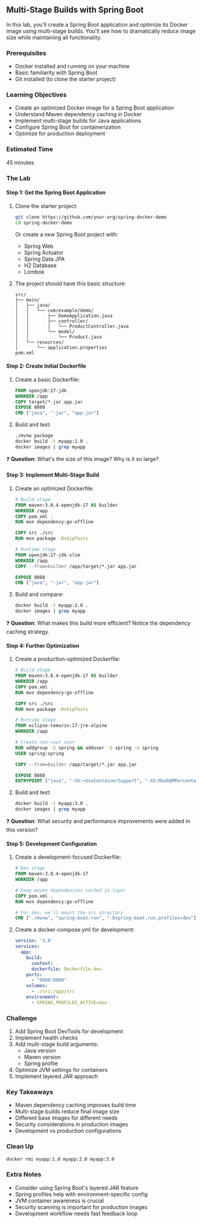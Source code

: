 ## Multi-Stage Builds with Spring Boot

In this lab, you'll create a Spring Boot application and optimize its Docker image using multi-stage builds. You'll see how to dramatically reduce image size while maintaining all functionality.

### Prerequisites
- Docker installed and running on your machine
- Basic familiarity with Spring Boot
- Git installed (to clone the starter project)

### Learning Objectives
- Create an optimized Docker image for a Spring Boot application
- Understand Maven dependency caching in Docker
- Implement multi-stage builds for Java applications
- Configure Spring Boot for containerization
- Optimize for production deployment

### Estimated Time
45 minutes

### The Lab

#### Step 1: Get the Spring Boot Application
1. Clone the starter project:
   ```bash
   git clone https://github.com/your-org/spring-docker-demo
   cd spring-docker-demo
   ```

   Or create a new Spring Boot project with:
   - Spring Web
   - Spring Actuator
   - Spring Data JPA
   - H2 Database
   - Lombok

2. The project should have this basic structure:
   ```
   src/
   ├── main/
   │   ├── java/
   │   │   └── com/example/demo/
   │   │       ├── DemoApplication.java
   │   │       ├── controller/
   │   │       │   └── ProductController.java
   │   │       └── model/
   │   │           └── Product.java
   │   └── resources/
   │       └── application.properties
   pom.xml
   ```

#### Step 2: Create Initial Dockerfile
1. Create a basic Dockerfile:
   ```dockerfile
   FROM openjdk:17-jdk
   WORKDIR /app
   COPY target/*.jar app.jar
   EXPOSE 8080
   CMD ["java", "-jar", "app.jar"]
   ```

2. Build and test:
   ```bash
   ./mvnw package
   docker build -t myapp:1.0 .
   docker images | grep myapp
   ```

❓ **Question**: What's the size of this image? Why is it so large?

#### Step 3: Implement Multi-Stage Build
1. Create an optimized Dockerfile:
   ```dockerfile
   # Build stage
   FROM maven:3.8.4-openjdk-17 AS builder
   WORKDIR /app
   COPY pom.xml .
   RUN mvn dependency:go-offline
   
   COPY src ./src
   RUN mvn package -DskipTests
   
   # Runtime stage
   FROM openjdk:17-jdk-slim
   WORKDIR /app
   COPY --from=builder /app/target/*.jar app.jar
   
   EXPOSE 8080
   CMD ["java", "-jar", "app.jar"]
   ```

2. Build and compare:
   ```bash
   docker build -t myapp:2.0 .
   docker images | grep myapp
   ```

❓ **Question**: What makes this build more efficient? Notice the dependency caching strategy.

#### Step 4: Further Optimization
1. Create a production-optimized Dockerfile:
   ```dockerfile
   # Build stage
   FROM maven:3.8.4-openjdk-17 AS builder
   WORKDIR /app
   COPY pom.xml .
   RUN mvn dependency:go-offline
   
   COPY src ./src
   RUN mvn package -DskipTests
   
   # Runtime stage
   FROM eclipse-temurin:17-jre-alpine
   WORKDIR /app
   
   # Create non-root user
   RUN addgroup -S spring && adduser -S spring -G spring
   USER spring:spring
   
   COPY --from=builder /app/target/*.jar app.jar
   
   EXPOSE 8080
   ENTRYPOINT ["java", "-XX:+UseContainerSupport", "-XX:MaxRAMPercentage=75.0", "-jar", "app.jar"]
   ```

2. Build and test:
   ```bash
   docker build -t myapp:3.0 .
   docker images | grep myapp
   ```

❓ **Question**: What security and performance improvements were added in this version?

#### Step 5: Development Configuration
1. Create a development-focused Dockerfile:
   ```dockerfile
   # Dev stage
   FROM maven:3.8.4-openjdk-17
   WORKDIR /app
   
   # Keep maven dependencies cached in layer
   COPY pom.xml .
   RUN mvn dependency:go-offline
   
   # For dev, we'll mount the src directory
   CMD ["./mvnw", "spring-boot:run", "-Dspring-boot.run.profiles=dev"]
   ```

2. Create a docker-compose.yml for development:
   ```yaml
   version: '3.8'
   services:
     app:
       build:
         context: .
         dockerfile: Dockerfile.dev
       ports:
         - "8080:8080"
       volumes:
         - ./src:/app/src
       environment:
         - SPRING_PROFILES_ACTIVE=dev
   ```

### Challenge
1. Add Spring Boot DevTools for development
2. Implement health checks
3. Add multi-stage build arguments:
   - Java version
   - Maven version
   - Spring profile
4. Optimize JVM settings for containers
5. Implement layered JAR approach

### Key Takeaways
- Maven dependency caching improves build time
- Multi-stage builds reduce final image size
- Different base images for different needs
- Security considerations in production images
- Development vs production configurations

### Clean Up
```bash
docker rmi myapp:1.0 myapp:2.0 myapp:3.0
```

### Extra Notes
- Consider using Spring Boot's layered JAR feature
- Spring profiles help with environment-specific config
- JVM container awareness is crucial
- Security scanning is important for production images
- Development workflow needs fast feedback loop 